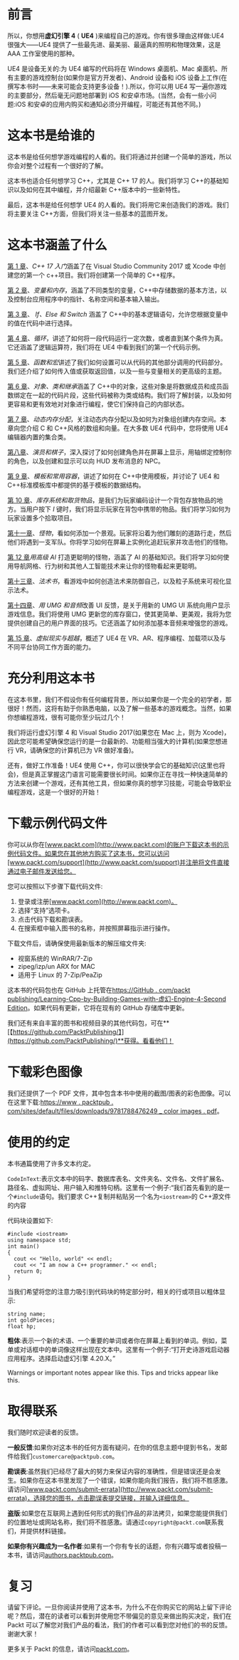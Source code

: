 # 前言

所以，你想用**虚幻引擎 4** ( **UE4** )来编程自己的游戏。你有很多理由这样做:UE4 很强大——UE4 提供了一些最先进、最美丽、最逼真的照明和物理效果，这是 AAA 工作室使用的那种。

UE4 是设备无关的:为 UE4 编写的代码将在 Windows 桌面机、Mac 桌面机、所有主要的游戏控制台(如果你是官方开发者)、Android 设备和 iOS 设备上工作(在撰写本书时——未来可能会支持更多设备！).所以，你可以用 UE4 写一遍你游戏的主要部分，然后毫无问题地部署到 iOS 和安卓市场。(当然，会有一些小问题:iOS 和安卓的应用内购买和通知必须分开编程，可能还有其他不同。)

# 这本书是给谁的

这本书是给任何想学游戏编程的人看的。我们将通过并创建一个简单的游戏，所以你会对整个过程有一个很好的了解。

这本书也适合任何想学习 C++，尤其是 C++ 17 的人。我们将学习 C++的基础知识以及如何在其中编程，并介绍最新 C++版本中的一些新特性。

最后，这本书是给任何想学 UE4 的人看的。我们将用它来创造我们的游戏。我们将主要关注 C++方面，但我们将关注一些基本的蓝图开发。

# 这本书涵盖了什么

[第 1 章](01.html)、*C++ 17 入门*涵盖了在 Visual Studio Community 2017 或 Xcode 中创建您的第一个 c++项目。我们将创建第一个简单的 C++程序。

[第 2 章](02.html)、*变量和内存*，涵盖了不同类型的变量，C++中存储数据的基本方法，以及控制台应用程序中的指针、名称空间和基本输入输出。

[第 3 章](03.html)、 *If、Else 和 Switch* 涵盖了 C++中的基本逻辑语句，允许您根据变量中的值在代码中进行选择。

[第 4 章](04.html)、*循环*，讲述了如何将一段代码运行一定次数，或者直到某个条件为真。它还涵盖了逻辑运算符，我们将在 UE4 中看到我们的第一个代码示例。

[第 5 章](05.html)、*函数和宏*讲述了我们如何设置可以从代码的其他部分调用的代码部分。我们还介绍了如何传入值或获取返回值，以及一些与变量相关的更高级的主题。

[第 6 章](06.html)、*对象、类和继承*涵盖了 C++中的对象，这些对象是将数据成员和成员函数绑定在一起的代码片段，这些代码被称为类或结构。我们将了解封装，以及如何更容易和更有效地对对象进行编程，使它们保持自己的内部状态。

[第 7 章](07.html)、*动态内存分配*，关注动态内存分配以及如何为对象组创建内存空间。本章向您介绍 C 和 C++风格的数组和向量。在大多数 UE4 代码中，您将使用 UE4 编辑器内置的集合类。

[第八章](08.html)、*演员和棋子*，深入探讨了如何创建角色并在屏幕上显示，用轴绑定控制你的角色，以及创建和显示可以向 HUD 发布消息的 NPC。

[第 9 章](09.html)、*模板和常用容器*，讲述了如何在 C++中使用模板，并讨论了 UE4 和 C++标准模板库中都提供的基于模板的数据结构。

[第 10 章](10.html)、*库存系统和取货物品*，是我们为玩家编码设计一个背包存放物品的地方。当用户按下 *I* 键时，我们将显示玩家在背包中携带的物品。我们将学习如何为玩家设置多个拾取项目。

[第十一章](11.html)、*怪物*，看如何添加一个景观。玩家将沿着为他们雕刻的道路行走，然后他们将遇到一支军队。你将学习如何在屏幕上实例化追赶玩家并攻击他们的怪物。

[第 12 章](12.html)*用高级 AI* 打造更聪明的怪物，涵盖了 AI 的基础知识。我们将学习如何使用导航网格、行为树和其他人工智能技术来让你的怪物看起来更聪明。

[第十三章](13.html)、*法术书*，看游戏中如何创造法术来防御自己，以及粒子系统来可视化显示法术。

[第十四章](14.html)、*用 UMG 和音频*改善 UI 反馈，是关于用新的 UMG UI 系统向用户显示游戏信息。我们将使用 UMG 更新您的库存窗口，使其更简单、更美观，我将为您提供创建自己的用户界面的技巧。它还涵盖了如何添加基本音频来增强您的游戏。

[第 15 章](15.html)、*虚拟现实与超越*，概述了 UE4 在 VR、AR、程序编程、加载项以及与不同平台协同工作方面的能力。

# 充分利用这本书

在这本书里，我们不假设你有任何编程背景，所以如果你是一个完全的初学者，那很好！然而，这将有助于你熟悉电脑，以及了解一些基本的游戏概念。当然，如果你想编程游戏，很有可能你至少玩过几个！

我们将运行虚幻引擎 4 和 Visual Studio 2017(如果您在 Mac 上，则为 Xcode)，因此您可能希望确保您运行的是一台最新的、功能相当强大的计算机(如果您想进行 VR，请确保您的计算机已为 VR 做好准备)。

还有，做好工作准备！UE4 使用 C++，你可以很快学会它的基础知识(这里也将会)，但是真正掌握这门语言可能需要很长时间。如果你正在寻找一种快速简单的方法来创建一个游戏，还有其他工具，但如果你真的想学习技能，可能会导致职业编程游戏，这是一个很好的开始！

# 下载示例代码文件

你可以从你在[www.packt.com](http://www.packt.com)的账户下载这本书的示例代码文件。如果您在其他地方购买了这本书，您可以访问[www.packt.com/support](http://www.packt.com/support)并注册将文件直接通过电子邮件发送给您。

您可以按照以下步骤下载代码文件:

1.  登录或注册[www.packt.com](http://www.packt.com)。
2.  选择“支持”选项卡。
3.  点击代码下载和勘误表。
4.  在搜索框中输入图书的名称，并按照屏幕指示进行操作。

下载文件后，请确保使用最新版本的解压缩文件夹:

*   视窗系统的 WinRAR/7-Zip
*   zipeg/izp/un ARX for MAC
*   适用于 Linux 的 7-Zip/PeaZip

这本书的代码包也在 GitHub 上托管在[https://GitHub . com/packt publishing/Learning-Cpp-by-Building-Games-with-虚幻-Engine-4-Second Edition](https://github.com/PacktPublishing/Learning-Cpp-by-Building-Games-with-Unreal-Engine-4-Second-Edition)。如果代码有更新，它将在现有的 GitHub 存储库中更新。

我们还有来自丰富的图书和视频目录的其他代码包，可在**[【https://github.com/PacktPublishing/】](https://github.com/PacktPublishing/)**获得。看看他们！

# 下载彩色图像

我们还提供了一个 PDF 文件，其中包含本书中使用的截图/图表的彩色图像。可以在这里下载:[https://www . packtpub . com/sites/default/files/downloads/9781788476249 _ color images . pdf](https://www.packtpub.com/sites/default/files/downloads/9781788476249_ColorImages.pdf)。

# 使用的约定

本书通篇使用了许多文本约定。

`CodeInText`:表示文本中的码字、数据库表名、文件夹名、文件名、文件扩展名、路径名、虚拟网址、用户输入和推特句柄。这里有一个例子:“我们首先看到的是一个`#include`语句。我们要求 C++复制并粘贴另一个名为`<iostream>`的 C++源文件的内容

代码块设置如下:

```
#include <iostream>
using namespace std;  
int main() 
{ 
  cout << "Hello, world" << endl; 
  cout << "I am now a C++ programmer." << endl; 
  return 0;
} 
```

当我们希望将您的注意力吸引到代码块的特定部分时，相关的行或项目以粗体显示:

```
string name; 
int goldPieces; 
float hp; 
```

**粗体**:表示一个新的术语、一个重要的单词或者你在屏幕上看到的单词。例如，菜单或对话框中的单词像这样出现在文本中。这里有一个例子:“打开史诗游戏启动器应用程序。选择启动虚幻引擎 4.20.X。”

Warnings or important notes appear like this. Tips and tricks appear like this.

# 取得联系

我们随时欢迎读者的反馈。

**一般反馈**:如果你对这本书的任何方面有疑问，在你的信息主题中提到书名，发邮件给我们`customercare@packtpub.com`。

**勘误表**:虽然我们已经尽了最大的努力来保证内容的准确性，但是错误还是会发生。如果你在这本书里发现了一个错误，如果你能向我们报告，我们将不胜感激。请访问[www.packt.com/submit-errata](http://www.packt.com/submit-errata)，选择您的图书，点击勘误表提交链接，并输入详细信息。

**盗版**:如果您在互联网上遇到任何形式的我们作品的非法拷贝，如果您能提供我们的位置地址或网站名称，我们将不胜感激。请通过`copyright@packt.com`联系我们，并提供材料链接。

**如果你有兴趣成为一名作者**:如果有一个你有专长的话题，你有兴趣写或者投稿一本书，请访问[authors.packtpub.com](http://authors.packtpub.com/)。

# 复习

请留下评论。一旦你阅读并使用了这本书，为什么不在你购买它的网站上留下评论呢？然后，潜在的读者可以看到并使用您不带偏见的意见来做出购买决定，我们在 Packt 可以了解您对我们产品的看法，我们的作者可以看到您对他们的书的反馈。谢谢大家！

更多关于 Packt 的信息，请访问[packt.com](http://www.packt.com/)。